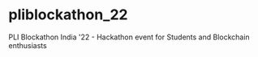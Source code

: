 # pliblockathon_22
PLI Blockathon India '22 - Hackathon event for Students and Blockchain enthusiasts

